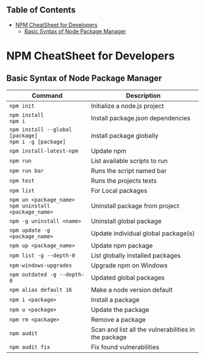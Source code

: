## Table of Contents

- [NPM CheatSheet for Developers](#npm-cheatsheet-for-developers)
  - [Basic Syntax of Node Package Manager](#basic-syntax-of-node-package-manager)

# NPM CheatSheet for Developers

## Basic Syntax of Node Package Manager

| Command                         | Description                         |
| ------------------------------- | ----------------------------------- |
| `npm init`                      | Initialize a node.js project        |
| `npm install`  <br />  `npm i`  | Install package.json dependencies   |
| `npm install --global [package]` <br /> `npm i -g [package]` | install package globally           |
| `npm install-latest-npm`        | Update npm                          |
| `npm run`                       | List available scripts to run       |
| `npm run bar`                   | Runs the script named bar           |
| `npm test`                      | Runs the projects tests             |
| `npm list`                      | For Local packages                  |
| `npm un <package_name> `  <br /> `npm uninstall <package_name>`       | Uninstall package from project |
| `npm -g uninstall <name> `      | Uninstall global package            |
| `npm update -g <package_name> ` | Update individual global package(s) |
| `npm up <package_name>`         | Update npm package                  |
| `npm list -g --depth-0`         | List globally installed packages    |
| `npm-windows-upgrades`          | Upgrade npm on Windows              |
| `npm outdated -g --depth-0`     | Updated global packages             |
| `npm alias default 16`          | Make a node version default         |
| `npm i <package>`               | Install a package                   |
| `npm u <package>`               | Update the package                  |
| `npm rm <package>`              | Remove a package                    |
| `npm audit`                     | Scan and list all the vulnerabilities in the package |
| `npm audit fix`                 | Fix found vulnerabilities        |




